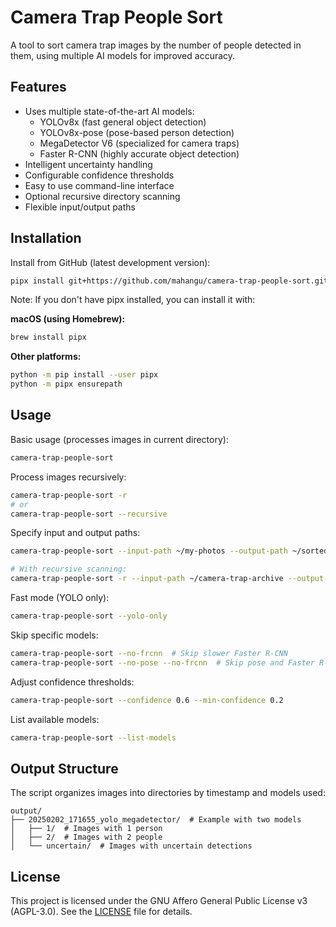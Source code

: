 # Camera Trap People Sort

A tool to sort camera trap images by the number of people detected in them, using multiple AI models for improved accuracy.

## Features

- Uses multiple state-of-the-art AI models:
  - YOLOv8x (fast general object detection)
  - YOLOv8x-pose (pose-based person detection)
  - MegaDetector V6 (specialized for camera traps)
  - Faster R-CNN (highly accurate object detection)
- Intelligent uncertainty handling
- Configurable confidence thresholds
- Easy to use command-line interface
- Optional recursive directory scanning
- Flexible input/output paths

## Installation

Install from GitHub (latest development version):
```bash
pipx install git+https://github.com/mahangu/camera-trap-people-sort.git
```

Note: If you don't have pipx installed, you can install it with:

**macOS (using Homebrew):**
```bash
brew install pipx
```

**Other platforms:**
```bash
python -m pip install --user pipx
python -m pipx ensurepath
```

## Usage

Basic usage (processes images in current directory):
```bash
camera-trap-people-sort
```

Process images recursively:
```bash
camera-trap-people-sort -r
# or
camera-trap-people-sort --recursive
```

Specify input and output paths:
```bash
camera-trap-people-sort --input-path ~/my-photos --output-path ~/sorted-photos

# With recursive scanning:
camera-trap-people-sort -r --input-path ~/camera-trap-archive --output-path ~/sorted
```

Fast mode (YOLO only):
```bash
camera-trap-people-sort --yolo-only
```

Skip specific models:
```bash
camera-trap-people-sort --no-frcnn  # Skip slower Faster R-CNN
camera-trap-people-sort --no-pose --no-frcnn  # Skip pose and Faster R-CNN
```

Adjust confidence thresholds:
```bash
camera-trap-people-sort --confidence 0.6 --min-confidence 0.2
```

List available models:
```bash
camera-trap-people-sort --list-models
```

## Output Structure

The script organizes images into directories by timestamp and models used:

```
output/
├── 20250202_171655_yolo_megadetector/  # Example with two models
│   ├── 1/  # Images with 1 person
│   ├── 2/  # Images with 2 people
│   └── uncertain/  # Images with uncertain detections
```

## License

This project is licensed under the GNU Affero General Public License v3 (AGPL-3.0). See the [LICENSE](LICENSE) file for details. 